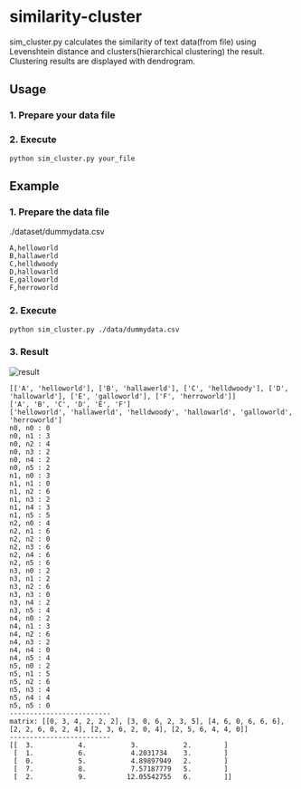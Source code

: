 # similarity-cluster
sim_cluster.py calculates the similarity of text data(from file) using Levenshtein distance and clusters(hierarchical clustering) the result. Clustering results are displayed with dendrogram.  
## Usage
### 1. Prepare your data file
### 2. Execute  
```
python sim_cluster.py your_file
```
## Example
### 1. Prepare the data file
./dataset/dummydata.csv
```
A,helloworld
B,hallawerld
C,helldwoody
D,hallowarld
E,galloworld
F,herroworld
```
### 2. Execute
```
python sim_cluster.py ./data/dummydata.csv
```
### 3. Result
![result](https://github.com/gentom/similarity-cluster/blob/master/img/hclustering_result.png)
```
[['A', 'helloworld'], ['B', 'hallawerld'], ['C', 'helldwoody'], ['D', 'hallowarld'], ['E', 'galloworld'], ['F', 'herroworld']]
['A', 'B', 'C', 'D', 'E', 'F']
['helloworld', 'hallawerld', 'helldwoody', 'hallowarld', 'galloworld', 'herroworld']
n0, n0 : 0
n0, n1 : 3
n0, n2 : 4
n0, n3 : 2
n0, n4 : 2
n0, n5 : 2
n1, n0 : 3
n1, n1 : 0
n1, n2 : 6
n1, n3 : 2
n1, n4 : 3
n1, n5 : 5
n2, n0 : 4
n2, n1 : 6
n2, n2 : 0
n2, n3 : 6
n2, n4 : 6
n2, n5 : 6
n3, n0 : 2
n3, n1 : 2
n3, n2 : 6
n3, n3 : 0
n3, n4 : 2
n3, n5 : 4
n4, n0 : 2
n4, n1 : 3
n4, n2 : 6
n4, n3 : 2
n4, n4 : 0
n4, n5 : 4
n5, n0 : 2
n5, n1 : 5
n5, n2 : 6
n5, n3 : 4
n5, n4 : 4
n5, n5 : 0
-------------------------
matrix: [[0, 3, 4, 2, 2, 2], [3, 0, 6, 2, 3, 5], [4, 6, 0, 6, 6, 6], [2, 2, 6, 0, 2, 4], [2, 3, 6, 2, 0, 4], [2, 5, 6, 4, 4, 0]]
-------------------------
[[  3.           4.           3.           2.        ]
 [  1.           6.           4.2031734    3.        ]
 [  0.           5.           4.89897949   2.        ]
 [  7.           8.           7.57187779   5.        ]
 [  2.           9.          12.05542755   6.        ]]
```
